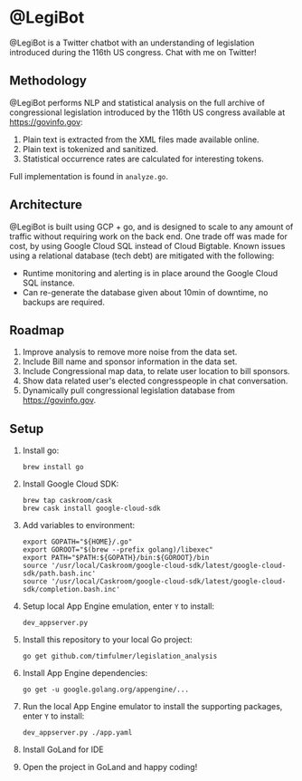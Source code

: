 # @LegiBot

@LegiBot is a Twitter chatbot with an understanding of legislation introduced during the 116th US congress.  Chat with me on Twitter!

## Methodology

@LegiBot performs NLP and statistical analysis on the full archive of congressional legislation introduced by the 116th US congress available at https://govinfo.gov:

1. Plain text is extracted from the XML files made available online.
1. Plain text is tokenized and sanitized.
1. Statistical occurrence rates are calculated for interesting tokens.

Full implementation is found in `analyze.go`.

## Architecture

@LegiBot is built using GCP + go, and is designed to scale to any amount of traffic without requiring work on the back end.  One trade off was made for cost, by using Google Cloud SQL instead of Cloud Bigtable.  Known issues using a relational database (tech debt) are mitigated with the following:

- Runtime monitoring and alerting is in place around the Google Cloud SQL instance.
- Can re-generate the database given about 10min of downtime, no backups are required.

## Roadmap

1. Improve analysis to remove more noise from the data set.
1. Include Bill name and sponsor information in the data set.
1. Include Congressional map data, to relate user location to bill sponsors.
1. Show data related user's elected congresspeople in chat conversation.
1. Dynamically pull congressional legislation database from https://govinfo.gov.

## Setup

1. Install go:

    ```
    brew install go
    ```

1. Install Google Cloud SDK:

    ```
    brew tap caskroom/cask
    brew cask install google-cloud-sdk
    ```

1. Add variables to environment:

    ```
    export GOPATH="${HOME}/.go"
    export GOROOT="$(brew --prefix golang)/libexec"
    export PATH="$PATH:${GOPATH}/bin:${GOROOT}/bin
    source '/usr/local/Caskroom/google-cloud-sdk/latest/google-cloud-sdk/path.bash.inc'
    source '/usr/local/Caskroom/google-cloud-sdk/latest/google-cloud-sdk/completion.bash.inc'
    ```

1. Setup local App Engine emulation, enter `Y` to install: 

    ```
    dev_appserver.py
    ```

1. Install this repository to your local Go project:

    ```
    go get github.com/timfulmer/legislation_analysis
    ```

1. Install App Engine dependencies:

    ```
    go get -u google.golang.org/appengine/...
    ```

1. Run the local App Engine emulator to install the supporting packages, enter `Y` to install:

    ```
    dev_appserver.py ./app.yaml
    ```

1. Install GoLand for IDE
1. Open the project in GoLand and happy coding!
